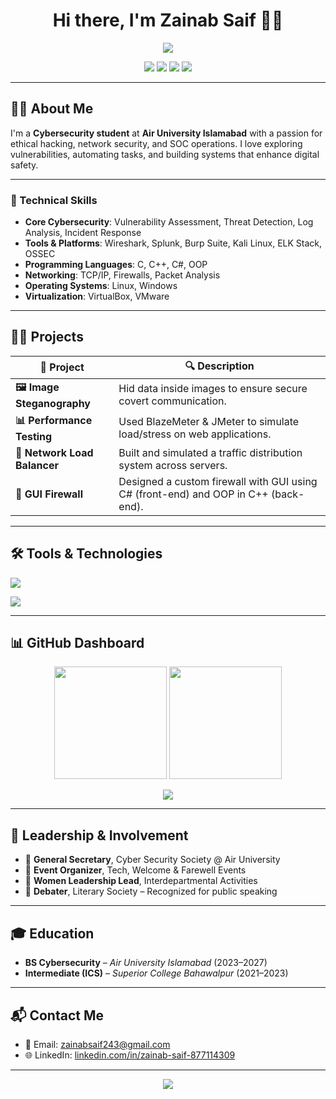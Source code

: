 <h1 align="center">Hi there, I'm Zainab Saif 👩‍💻</h1>
<p align="center">
  <img src="https://capsule-render.vercel.app/api?type=waving&color=0:58A6FF,100:008080&height=200&section=header&text= My Portfolio&fontSize=40&fontAlignY=40&desc=Welcome%20to%20My%20World%20of%20Security!&descAlignY=65&descAlign=62" />
</p>

<p align="center">
  <a href="https://www.linkedin.com/in/zainab-saif-877114309"><img src="https://img.shields.io/badge/LinkedIn-ZainabSaif-blue?style=flat-square&logo=linkedin"></a>
  <a href="mailto:zainabsaif243@gmail.com"><img src="https://img.shields.io/badge/Gmail-zainabsaif243@gmail.com-red?style=flat-square&logo=gmail"></a>
  <img src="https://img.shields.io/badge/Cybersecurity-Enthusiast-purple?style=flat-square&logo=tryhackme">
  <img src="https://img.shields.io/badge/Student-Air%20University-teal?style=flat-square&logo=academia">
</p>

---

## 👩‍🎓 About Me

I'm a **Cybersecurity student** at **Air University Islamabad** with a passion for ethical hacking, network security, and SOC operations. I love exploring vulnerabilities, automating tasks, and building systems that enhance digital safety.

---

### 🧠 Technical Skills

- **Core Cybersecurity**: Vulnerability Assessment, Threat Detection, Log Analysis, Incident Response  
- **Tools & Platforms**: Wireshark, Splunk, Burp Suite, Kali Linux, ELK Stack, OSSEC  
- **Programming Languages**: C, C++, C#, OOP  
- **Networking**: TCP/IP, Firewalls, Packet Analysis  
- **Operating Systems**: Linux, Windows  
- **Virtualization**: VirtualBox, VMware  

---

## 👩‍🔧 Projects

| 🔐 Project | 🔍 Description |
|-----------|----------------|
| **🖼️ Image Steganography** | Hid data inside images to ensure secure covert communication. |
| **📊 Performance Testing** | Used BlazeMeter & JMeter to simulate load/stress on web applications. |
| **🔁 Network Load Balancer** | Built and simulated a traffic distribution system across servers. |
| **🧱 GUI Firewall** | Designed a custom firewall with GUI using C# (front-end) and OOP in C++ (back-end). |

---

## 🛠️ Tools & Technologies

<p align="left">
  <img src="https://skillicons.dev/icons?i=c,cpp,cs,linux,windows,git,bash" />
</p>

<p align="left">
  <img src="https://skillicons.dev/icons?i=kali,wireshark,vscode,github" />
</p>

---

## 📊 GitHub Dashboard

<p align="center">
  <img src="https://github-readme-stats.vercel.app/api?username=zainabsaif243&show_icons=true&theme=tokyonight" height="180"/>
  <img src="https://github-readme-streak-stats.herokuapp.com?user=zainabsaif243&theme=tokyonight&hide_border=true" height="180"/>
</p>

<p align="center">
  <img src="https://github-readme-activity-graph.cyclic.app/graph?username=zainabsaif243&theme=tokyo-night&hide_border=true" />
</p>

---

## 🎯 Leadership & Involvement

- 🧠 **General Secretary**, Cyber Security Society @ Air University  
- 🎉 **Event Organizer**, Tech, Welcome & Farewell Events  
- 🌸 **Women Leadership Lead**, Interdepartmental Activities  
- 🎤 **Debater**, Literary Society – Recognized for public speaking

---

## 🎓 Education

- **BS Cybersecurity** – *Air University Islamabad* (2023–2027)  
- **Intermediate (ICS)** – *Superior College Bahawalpur* (2021–2023)

---

## 📬 Contact Me

- 📧 Email: [zainabsaif243@gmail.com](mailto:zainabsaif243@gmail.com)  
- 🌐 LinkedIn: [linkedin.com/in/zainab-saif-877114309](https://www.linkedin.com/in/zainab-saif-877114309)  

---

<p align="center">
  <img src="https://capsule-render.vercel.app/api?type=waving&color=0:008080,100:58A6FF&height=150&section=footer"/>
</p>
